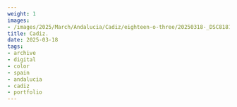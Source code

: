```yaml
---
weight: 1
images:
- /images/2025/March/Andalucia/Cadiz/eighteen-o-three/20250318-_DSC8181.jpg
title: Cadiz.
date: 2025-03-18
tags:
- archive
- digital
- color
- spain
- andalucia
- cadiz
- portfolio
---
```


